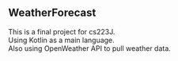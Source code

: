 ## WeatherForecast
  This is a final project for cs223J.  
  Using Kotlin as a main language.  
  Also using OpenWeather API to pull weather data. 
